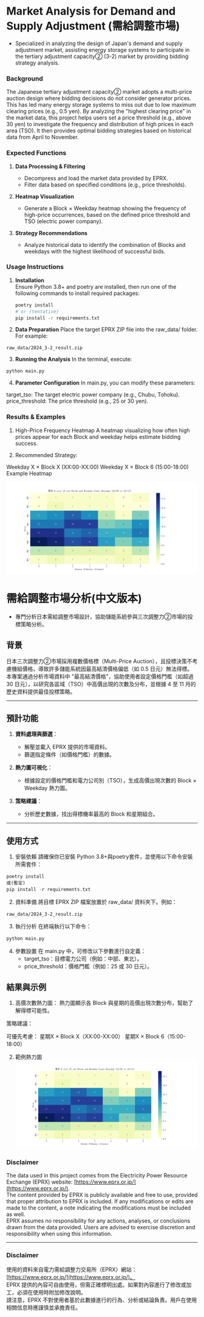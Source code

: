 # Market Analysis for Demand and Supply Adjustment (需給調整市場)

- Specialized in analyzing the design of Japan's demand and supply adjustment market, assisting energy storage systems to participate in the tertiary adjustment capacity② (3-2) market by providing bidding strategy analysis.

### Background
The Japanese tertiary adjustment capacity② market adopts a multi-price auction design where bidding decisions do not consider generator prices. This has led many energy storage systems to miss out due to low maximum clearing prices (e.g., 0.5 yen). By analyzing the "highest clearing price" in the market data, this project helps users set a price threshold (e.g., above 30 yen) to investigate the frequency and distribution of high prices in each area (TSO). It then provides optimal bidding strategies based on historical data from April to November.

### Expected Functions

1. **Data Processing & Filtering**  
   - Decompress and load the market data provided by EPRX.  
   - Filter data based on specified conditions (e.g., price thresholds).  

2. **Heatmap Visualization**  
   - Generate a Block × Weekday heatmap showing the frequency of high-price occurrences, based on the defined price threshold and TSO (electric power company).

3. **Strategy Recommendations**  
   - Analyze historical data to identify the combination of Blocks and weekdays with the highest likelihood of successful bids.

### Usage Instructions

1. **Installation**  
   Ensure Python 3.8+ and poetry are installed, then run one of the following commands to install required packages:
   ```bash
   poetry install
   # or (tentative)
   pip install -r requirements.txt

2. **Data Preparation**
Place the target EPRX ZIP file into the raw_data/ folder. For example:

```
raw_data/2024_3-2_result.zip
```

3. **Running the Analysis**
In the terminal, execute:
```bash
python main.py
```
4. **Parameter Configuration**
In main.py, you can modify these parameters:

target_tso: The target electric power company (e.g., Chubu, Tohoku).
price_threshold: The price threshold (e.g., 25 or 30 yen).

### Results & Examples

1. High-Price Frequency Heatmap
A heatmap visualizing how often high prices appear for each Block and weekday helps estimate bidding success.

2. Recommended Strategy:

Weekday X × Block X (XX:00-XX:00)
Weekday X × Block 6 (15:00-18:00)
Example Heatmap

![local image][def]


[def]: ./docs/images/tokyo_example.png


# 需給調整市場分析(中文版本)

- 專門分析日本需給調整市場設計，協助儲能系統參與三次調整力②市場的投標策略分析。

## 背景

日本三次調整力②市場採用複數價格標（Multi-Price Auction），且投標決策不考慮機組價格，導致許多儲能系統因最高結清價格偏低（如 0.5 日元）無法得標。本專案通過分析市場資料中 "最高結清價格"，協助使用者設定價格門檻（如超過 30 日元），以研究各區域（TSO）中高價出現的次數及分布，並根據 4 至 11 月的歷史資料提供最佳投標策略。

---

## 預計功能

1. **資料處理與篩選**：
   - 解壓並載入 EPRX 提供的市場資料。
   - 篩選指定條件（如價格門檻）的數據。

2. **熱力圖可視化**：
   - 根據設定的價格門檻和電力公司別（TSO），生成高價出現次數的 Block × Weekday 熱力圖。

3. **策略建議**：
   - 分析歷史數據，找出得標機率最高的 Block 和星期組合。

---

## 使用方式

1. 安裝依賴
請確保你已安裝 Python 3.8+與poetry套件，並使用以下命令安裝所需套件：

```python
poetry install
或(暫定)
pip install -r requirements.txt
```

2. 資料準備
將目標 EPRX ZIP 檔案放置於 raw_data/ 資料夾下。例如：

```
raw_data/2024_3-2_result.zip
```
3. 執行分析
在終端執行以下命令：

```bash
python main.py
```
4. 參數設置
在 main.py 中，可修改以下參數進行自定義：
    - target_tso：目標電力公司（例如：中部、東北）。
    - price_threshold：價格門檻（例如：25 或 30 日元）。

## 結果與示例

1. 高價次數熱力圖： 熱力圖顯示各 Block 與星期的高價出現次數分布，幫助了解得標可能性。

策略建議：

可優先考慮：
星期X × Block X（XX:00-XX:00）
星期X × Block 6（15:00-18:00）

2. 範例熱力圖
![本地圖片][def]


[def]: ./docs/images/tokyo_example.png



### Disclaimer

The data used in this project comes from the Electricity Power Resource Exchange (EPRX) website: [https://www.eprx.or.jp/](https://www.eprx.or.jp/).  
The content provided by EPRX is publicly available and free to use, provided that proper attribution to EPRX is included. If any modifications or edits are made to the content, a note indicating the modifications must be included as well.  
EPRX assumes no responsibility for any actions, analyses, or conclusions drawn from the data provided. Users are advised to exercise discretion and responsibility when using this information.

---

### Disclaimer

使用的資料來自電力需給調整力交易所（EPRX）網站：[https://www.eprx.or.jp/](https://www.eprx.or.jp/)。  
EPRX 提供的內容可自由使用，但需正確標明出處。如果對內容進行了修改或加工，必須在使用時附加修改說明。  
請注意，EPRX 不對使用者基於此數據進行的行為、分析或結論負責。用戶在使用相關信息時應謹慎並承擔責任。
